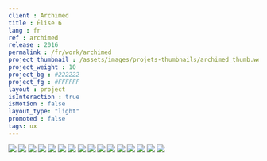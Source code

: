 ```yaml
---
client : Archimed
title : Élise 6
lang : fr
ref : archimed
release : 2016
permalink : /fr/work/archimed
project_thumbnail : /assets/images/projets-thumbnails/archimed_thumb.webp
project_weight : 10
project_bg : #222222
project_fg : #FFFFFF
layout : project
isInteraction : true
isMotion : false
layout_type: "light"
promoted : false
tags: ux
---
```


![](/assets/images/projets/archimed-5.webp)
![](/assets/images/projets/archimed-2.webp)
![](/assets/images/projets/archimed-3.webp)
![](/assets/images/projets/archimed-4.webp)
![](/assets/images/projets/archimed-6.webp)
![](/assets/images/projets/archimed-7.webp)
![](/assets/images/projets/archimed-13.webp)
![](/assets/images/projets/archimed-14.webp)
![](/assets/images/projets/archimed-15.webp)
![](/assets/images/projets/archimed-16.webp)
![](/assets/images/projets/archimed-17.webp)
![](/assets/images/projets/archimed-22.webp)
![](/assets/images/projets/archimed-23.webp)
![](/assets/images/projets/archimed-24.webp)
![](/assets/images/projets/archimed-25.webp)
![](/assets/images/projets/archimed-26.webp)